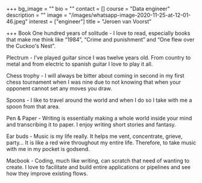 +++
bg_image = ""
bio = ""
contact = []
course = "Data engineer"
description = ""
image = "/images/whatsapp-image-2020-11-25-at-12-01-46.jpeg"
interest = ["engineer"]
title = "Jeroen van Voorst"

+++
Book One hundred years of solitude - I love to read, especially books that make me think like “1984”, “Crime and punishment” and “One flew over the Cuckoo's Nest”. 

Plectrum - I’ve played guitar since I was twelve years old. From country to metal and from electric to spanish guitar I love to play it all.

Chess trophy - I will always be bitter about coming in second in my first chess tournament when I was nine due to not knowing that when your opponent cannot set any moves you draw.

Spoons - I like to travel around the world and when I do so I take with me a spoon from that area.

Pen & Paper - Writing is essentially making a whole world inside your mind and transcribing it to paper. I enjoy writing short stories and fantasy.

Ear buds - Music is my life really. It helps me vent, concentrate, grieve, party… It is like a red wire throughout my entire life. Therefore, to take music with me in my pocket is godsend.

Macbook - Coding, much like writing, can scratch that need of wanting to create. I love to facilitate and build entire applications or pipelines and see how they improve existing flows.